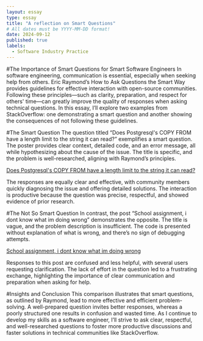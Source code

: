 ```yaml
---
layout: essay
type: essay
title: "A reflection on Smart Questions"
# All dates must be YYYY-MM-DD format!
date: 2024-09-12
published: true
labels:
  - Software Industry Practice
---
```


#The Importance of Smart Questions for Smart Software Engineers
In software engineering, communication is essential, especially when seeking help from others. Eric Raymond’s How to Ask Questions the Smart Way provides guidelines for effective interaction with open-source communities. Following these principles—such as clarity, preparation, and respect for others' time—can greatly improve the quality of responses when asking technical questions. In this essay, I’ll explore two examples from StackOverflow: one demonstrating a smart question and another showing the consequences of not following these guidelines.

#The Smart Question
The question titled “Does Postgresql's COPY FROM have a length limit to the string it can read?” exemplifies a smart question. The poster provides clear context, detailed code, and an error message, all while hypothesizing about the cause of the issue. The title is specific, and the problem is well-researched, aligning with Raymond’s principles.

[Does Postgresql's COPY FROM have a length limit to the string it can read?](https://stackoverflow.com/questions/78981019/does-postgresqls-copy-from-have-a-length-limit-to-the-string-it-can-read)

The responses are equally clear and effective, with community members quickly diagnosing the issue and offering detailed solutions. The interaction is productive because the question was precise, respectful, and showed evidence of prior research.

#The Not So Smart Question
In contrast, the post “School assignment, i dont know what im doing wrong” demonstrates the opposite. The title is vague, and the problem description is insufficient. The code is presented without explanation of what is wrong, and there’s no sign of debugging attempts.

[School assignment, i dont know what im doing wrong](https://stackoverflow.com/questions/65130319/school-assignment-i-dont-know-what-im-doing-wrong)

Responses to this post are confused and less helpful, with several users requesting clarification. The lack of effort in the question led to a frustrating exchange, highlighting the importance of clear communication and preparation when asking for help.

#Insights and Conclusion
This comparison illustrates that smart questions, as outlined by Raymond, lead to more effective and efficient problem-solving. A well-prepared question invites better responses, whereas a poorly structured one results in confusion and wasted time. As I continue to develop my skills as a software engineer, I’ll strive to ask clear, respectful, and well-researched questions to foster more productive discussions and faster solutions in technical communities like StackOverflow.
